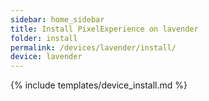 ```yaml
---
sidebar: home_sidebar
title: Install PixelExperience on lavender
folder: install
permalink: /devices/lavender/install/
device: lavender
---
```

{% include templates/device_install.md %}
